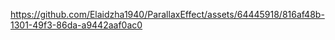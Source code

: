 

https://github.com/Elaidzha1940/ParallaxEffect/assets/64445918/816af48b-1301-49f3-86da-a9442aaf0ac0

